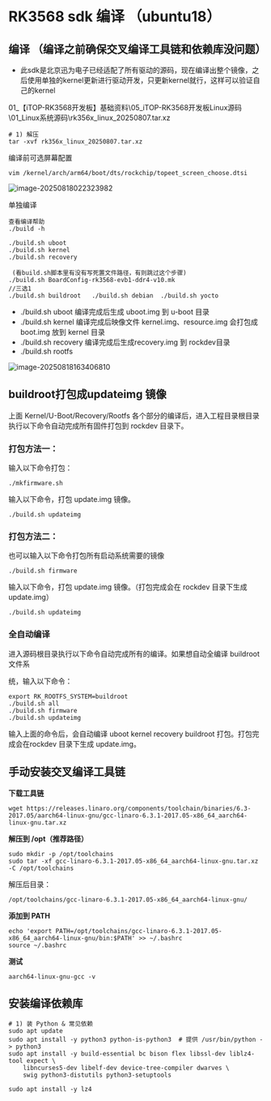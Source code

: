 # RK3568 sdk 编译   （ubuntu18）



## 编译 （编译之前确保交叉编译工具链和依赖库没问题）

- 此sdk是北京迅为电子已经适配了所有驱动的源码，现在编译出整个镜像，之后使用单独的kernel更新进行驱动开发，只更新kernel就行，这样可以验证自己的kernel

01_【iTOP-RK3568开发板】基础资料\05_iTOP-RK3568开发板Linux源码\01_Linux系统源码\rk356x_linux_20250807.tar.xz

```
# 1) 解压
tar -xvf rk356x_linux_20250807.tar.xz 
```

编译前可选屏幕配置

```
vim /kernel/arch/arm64/boot/dts/rockchip/topeet_screen_choose.dtsi
```

![image-20250818022323982](https://newbie-typora.oss-cn-shenzhen.aliyuncs.com/TyporaJPG/image-20250818022323982.png)

单独编译

```
查看编译帮助
./build -h
```



```
./build.sh uboot
./build.sh kernel
./build.sh recovery

 (看build.sh脚本里有没有写死置文件路径，有则跳过这个步骤)
./build.sh BoardConfig-rk3568-evb1-ddr4-v10.mk 
//三选1
./build.sh buildroot   ./build.sh debian  ./build.sh yocto
```

- ./build.sh uboot 编译完成后生成 uboot.img 到 u-boot 目录
- ./build.sh kernel 编译完成后映像文件 kernel.img、resource.img 会打包成 boot.img 放到 kernel 目录
- ./build.sh recovery  编译完成后生成recovery.img 到 rockdev目录
- ./build.sh rootfs

![image-20250818163406810](https://newbie-typora.oss-cn-shenzhen.aliyuncs.com/TyporaJPG/image-20250818163406810.png)

## buildroot打包成updateimg 镜像

上面 Kernel/U-Boot/Recovery/Rootfs 各个部分的编译后，进入工程目录根目录执行以下命令自动完成所有固件打包到 rockdev 目录下。

### 打包方法一：

输入以下命令打包：

```
./mkfirmware.sh
```

输入以下命令，打包 update.img 镜像。

```
./build.sh updateimg
```

### 打包方法二：

也可以输入以下命令打包所有启动系统需要的镜像

```
./build.sh firmware
```

输入以下命令，打包 update.img 镜像。（打包完成会在 rockdev 目录下生成 update.img）

```
./build.sh updateimg
```



### 全自动编译

进入源码根目录执行以下命令自动完成所有的编译。如果想自动全编译 buildroot 文件系

统，输入以下命令：

```
export RK_ROOTFS_SYSTEM=buildroot 
./build.sh all
./build.sh firmware
./build.sh updateimg
```

输入上面的命令后，会自动编译 uboot kernel recovery buildroot 打包。打包完成会在rockdev 目录下生成 update.img。







## 手动安装交叉编译工具链



**下载工具链**

```
wget https://releases.linaro.org/components/toolchain/binaries/6.3-2017.05/aarch64-linux-gnu/gcc-linaro-6.3.1-2017.05-x86_64_aarch64-linux-gnu.tar.xz
```

**解压到 /opt（推荐路径）**

```
sudo mkdir -p /opt/toolchains
sudo tar -xf gcc-linaro-6.3.1-2017.05-x86_64_aarch64-linux-gnu.tar.xz -C /opt/toolchains
```

解压后目录：

```
/opt/toolchains/gcc-linaro-6.3.1-2017.05-x86_64_aarch64-linux-gnu/
```

**添加到 PATH**

```
echo 'export PATH=/opt/toolchains/gcc-linaro-6.3.1-2017.05-x86_64_aarch64-linux-gnu/bin:$PATH' >> ~/.bashrc
source ~/.bashrc
```

**测试**

```
aarch64-linux-gnu-gcc -v
```



## 安装编译依赖库

```
# 1) 装 Python & 常见依赖
sudo apt update
sudo apt install -y python3 python-is-python3  # 提供 /usr/bin/python -> python3
sudo apt install -y build-essential bc bison flex libssl-dev liblz4-tool expect \
    libncurses5-dev libelf-dev device-tree-compiler dwarves \
    swig python3-distutils python3-setuptools 
    
sudo apt install -y lz4
```







